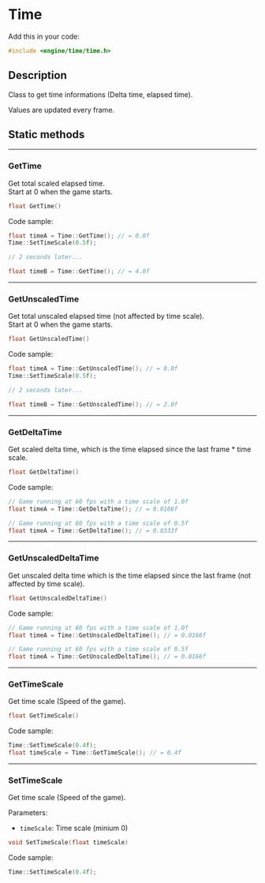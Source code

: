 # Time

Add this in your code:
```cpp
#include <engine/time/time.h>
```

## Description

Class to get time informations (Delta time, elapsed time).

Values are updated every frame.

## Static methods

---
### GetTime
Get total scaled elapsed time.<br>
Start at 0 when the game starts.

```cpp
float GetTime()
```
Code sample:
```cpp
float timeA = Time::GetTime(); // = 0.0f
Time::SetTimeScale(0.5f);

// 2 seconds later...

float timeB = Time::GetTime(); // = 4.0f
```

---
### GetUnscaledTime
Get total unscaled elapsed time (not affected by time scale).<br>
Start at 0 when the game starts.<br>

```cpp
float GetUnscaledTime()
```
Code sample:
```cpp
float timeA = Time::GetUnscaledTime(); // = 0.0f
Time::SetTimeScale(0.5f);

// 2 seconds later...

float timeB = Time::GetUnscaledTime(); // = 2.0f
```

---
### GetDeltaTime
Get scaled delta time, which is the time elapsed since the last frame * time scale.

```cpp
float GetDeltaTime()
```
Code sample:
```cpp
// Game running at 60 fps with a time scale of 1.0f
float timeA = Time::GetDeltaTime(); // = 0.0166f

// Game running at 60 fps with a time scale of 0.5f
float timeA = Time::GetDeltaTime(); // = 0.0333f
```

---
### GetUnscaledDeltaTime
Get unscaled delta time which is the time elapsed since the last frame (not affected by time scale).

```cpp
float GetUnscaledDeltaTime()
```
Code sample:
```cpp
// Game running at 60 fps with a time scale of 1.0f
float timeA = Time::GetUnscaledDeltaTime(); // = 0.0166f

// Game running at 60 fps with a time scale of 0.5f
float timeA = Time::GetUnscaledDeltaTime(); // = 0.0166f
```

---
### GetTimeScale
Get time scale (Speed of the game).

```cpp
float GetTimeScale()
```
Code sample:
```cpp
Time::SetTimeScale(0.4f);
float timeScale = Time::GetTimeScale(); // = 0.4f
```

---
### SetTimeScale
Get time scale (Speed of the game).

Parameters:
- `timeScale`: Time scale (minium 0)
```cpp
void SetTimeScale(float timeScale)
```
Code sample:
```cpp
Time::SetTimeScale(0.4f);
```